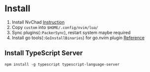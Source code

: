 # Install

1. Install NvChad [Instruction](https://nvchad.github.io/getting-started/setup)
2. Copy `custom` into `$HOME/.config/nvim/lua/`
3. Sync plugins(`:PackerSync`), restart system maybe required
4. Install go tools(`:GoInstallBinaries`) for go.nvim plugin [Reference](https://github.com/ray-x/go.nvim)

## Install TypeScript Server

```shell:n
npm install -g typescript typescript-language-server
```
